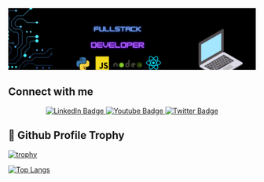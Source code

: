 <div>
  <img src="Copy of Blue and White Architect LinkedIn Banner.gif" />
</div>

## Connect with me
<div id="header" align="center">
<!--   <img src="https://media.giphy.com/media/M9gbBd9nbDrOTu1Mqx/giphy.gif" width="100"/> -->
  <div id="badges">
  <a href="https://www.linkedin.com/in/miketspencer/">
    <img src="https://img.shields.io/badge/LinkedIn-blue?style=for-the-badge&logo=linkedin&logoColor=white" alt="LinkedIn Badge"/>
  </a>
  <a href="your-youtube-URL">
    <img src="https://img.shields.io/badge/YouTube-red?style=for-the-badge&logo=youtube&logoColor=white" alt="Youtube Badge"/>
  </a>
  <a href="your-twitter-URL">
    <img src="https://img.shields.io/badge/Twitter-blue?style=for-the-badge&logo=twitter&logoColor=white" alt="Twitter Badge"/>
  </a>
</div>
</div>


 
 ## :gem: Github Profile Trophy
 
[![trophy](https://github-profile-trophy.vercel.app/?username=renkai7&theme=tokyonight)](https://github.com/ryo-ma/github-profile-trophy)

[![Top Langs](https://github-readme-stats.vercel.app/api/top-langs/?username=renkai7&layout=compact&theme=tokyonight&hide=jupyter+notebook)](https://github.com/renkai7/github-readme-stats)











